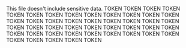 This file doesn't include sensitive data.
TOKEN
TOKEN
TOKEN
TOKEN
TOKEN
TOKEN
TOKEN
TOKEN
TOKEN
TOKEN
TOKEN
TOKEN
TOKEN
TOKEN
TOKEN
TOKEN
TOKEN
TOKEN
TOKEN
TOKEN
TOKEN
TOKEN
TOKEN
TOKEN
TOKEN
TOKEN
TOKEN
TOKEN
TOKEN
TOKEN
TOKEN
TOKEN
TOKEN
TOKEN
TOKEN
TOKEN
TOKEN
TOKEN
TOKEN
TOKEN
TOKEN
TOKEN
TOKEN
TOKEN
TOKEN

